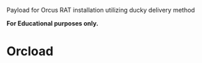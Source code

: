 Payload for Orcus RAT installation utilizing ducky delivery method

**For Educational purposes only.**


# Orcload
